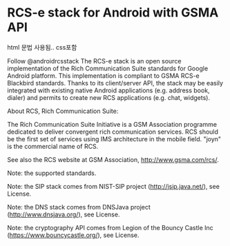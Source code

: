 <b> <H1> RCS-e stack for Android with GSMA API </H1> </b>

<p> html 문법 사용됨.. css포함<p>

Follow @androidrcsstack
The RCS-e stack is an open source implementation of the Rich Communication Suite standards for Google Android platform. This implementation is compliant to GSMA RCS-e Blackbird standards. Thanks to its client/server API, the stack may be easily integrated with existing native Android applications (e.g. address book, dialer) and permits to create new RCS applications (e.g. chat, widgets).

About RCS, Rich Communication Suite:

The Rich Communication Suite Initiative is a GSM Association programme dedicated to deliver convergent rich communication services. RCS should be the first set of services using IMS architecture in the mobile field. "joyn" is the commercial name of RCS.

See also the RCS website at GSM Association, http://www.gsma.com/rcs/.

Note: the supported standards.

Note: the SIP stack comes from NIST-SIP project (http://jsip.java.net/), see License.

Note: the DNS stack comes from DNSJava project (http://www.dnsjava.org/), see License.

Note: the cryptography API comes from Legion of the Bouncy Castle Inc (https://www.bouncycastle.org/), see License.
